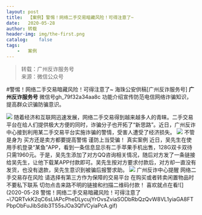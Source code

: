 ```yaml
---
layout:	post
title:	【案例】警惕！网络二手交易暗藏风险！可得注意了~
date:	2020-05-28
author:	转载
header-img:	img/the-first.png
catalog:	false
tags:
	-	案例
---
```


<blockquote><p>转载：广州反诈服务号<br>
来源：微信公众号</p></blockquote>

#警惕！网络二手交易暗藏风险！可得注意了~
海珠公安供稿[广州反诈服务号]
**广州反诈服务号**
微信号gh_79f32a34aa8c
功能介绍宣传防范电信网络诈骗知识，提高群众识骗防骗意识。

![]({{site.baseurl}}/postimg/U80CvqU0rQqG0S0XG3fcRK4qGEDtzbMGYRSlZ6OzVrANAgHfMk7qTzp3tia5diaPPetkS2ASOkmlCIu9btqclibJw.gif)
随着经济和互联网迅速发展，网络二手交易得到越来越多人的青睐。二手交易平台在给人们提供极大方便的同时，诈骗分子也开拓了“新思路”。近日，广州反诈中心接到利用某二手交易平台实施诈骗的警情，受害人遭受了经济损失。
![]({{site.baseurl}}/postimg/U80CvqU0rQqvoD6lZwiaoPmkGebibpicicjw45GiaRribSLxfMZIytGyd95SVYib9BVHUiaUHia5IF3Kj9FNRePyfqvibR4g.jpeg)
不管是身为
买方还是卖方都要提高警惕
谨防上当受骗！
真实案例
近日，吴先生在使用手机登录“某鱼”APP，看到一条信息显示有二手苹果手机出售，128G双卡双待只需1960元。于是，吴先生添加了对方QQ咨询相关情况，随后对方发了一条链接给吴先生，让他下载某APP付款即可。吴先生按对方要求付款后，对方却一直没有发货，也没有退款，吴先生意识到被骗后报警求助。
![]({{site.baseurl}}/postimg/U80CvqU0rQqvoD6lZwiaoPmkGebibpicicjwxvAbp3oEn5M5rDibazjZcDbFiaxAM6q7M6eUWrZJLY2tAiahyQF2pGzAg.gif)
广州反诈中心提醒
网络二手交易存在风险
请选择有第三方作为保障的交易平台
在购买或者转卖闲置物品时
不要私下联系
切勿点击来路不明的链接和扫描二维码付款！
喜欢就点在看![](2020-05-28
警惕！网络二手交易暗藏风险！可得注意了~\\7QRTvkK2qC6sLlAPcPheDLycujYrOvsZviaSODbRbQzQvW8VL1yiaGA8FTPbpObFuJibSdib3T55sJOa3QfVCyiaPcA.gif)
